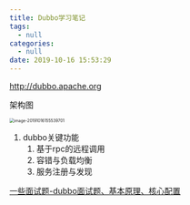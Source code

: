```yaml
---
title: Dubbo学习笔记
tags:
  - null
categories:
  - null
date: 2019-10-16 15:53:29
---
```


http://dubbo.apache.org



架构图

<img src="/github/northernw.github.io/image/image-20191016155539701.png" alt="image-20191016155539701" style="zoom:50%;" />



1. dubbo关键功能
   1. 基于rpc的远程调用
   2. 容错与负载均衡
   3. 服务注册与发现











[一些面试题-dubbo面试题、基本原理、核心配置](http://baijiahao.baidu.com/s?id=1601781224676099887&wfr=spider&for=pc)